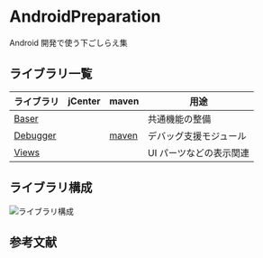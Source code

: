 # AndroidPreparation
Android 開発で使う下ごしらえ集

## ライブラリ一覧
ライブラリ | jCenter | maven | 用途
--- | --- | --- | ---
[Baser](./baser/README.md) |  |  | 共通機能の整備
[Debugger](./debugger/README.md) |  | [maven][maven_debugger] | デバッグ支援モジュール
[Views](./views/README.md) |  |  | UI パーツなどの表示関連


## ライブラリ構成
![ライブラリ構成](https://tentashion.github.io/AndroidPreparation/uml/%E3%83%A9%E3%82%A4%E3%83%96%E3%83%A9%E3%83%AA%E6%A7%8B%E6%88%90.png)


## 参考文献



[maven_debugger]: https://bintray.com/shion/maven/work.shion.androidpreparation.debugger
